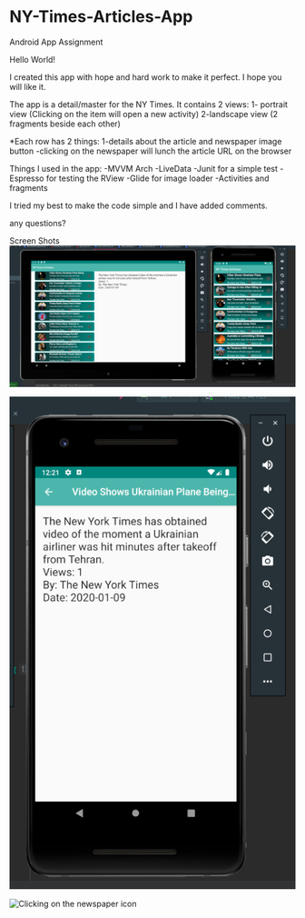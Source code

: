 # NY-Times-Articles-App
Android App Assignment

Hello World!

I created this app with hope and hard work to make it perfect.
I hope you will like it.

The app is a detail/master for the NY Times.
It contains 2 views: 1- portrait view (Clicking on the item will open a new activity)
2-landscape view (2 fragments beside each other)

*Each row has 2 things: 1-details about the article and newspaper image button
-clicking on the newspaper will lunch the article URL on the browser

Things I used in the app:
-MVVM Arch
-LiveData
-Junit for a simple test
-Espresso for testing the RView
-Glide for image loader
-Activities and fragments 

I tried my best to make the code simple and I have added comments.

any questions?

Screen Shots
![Main Screen](/ScreenShots/1.PNG)

![Deatils Activity](/ScreenShots/2.PNG)

![Clicking on the newspaper icon](/ScreenShots/4.PNG)
